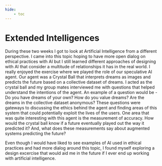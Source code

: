 ```yaml
---
hide:
    - toc
---
```


# Extended Intelligences

During these two weeks I got to look at Artificial Intelligence from a different perspective. I came into this topic hoping to have more open dialog on ethical practices with AI but I still learned different approaches of designing with AI that consider a multitude of relationships it has in the real world. I really enjoyed the exercise where we played the role of our speculative AI agent. Our agent was a Crystal Ball that interprets dreams as images and predicts the future based on a collective dataset of dreams. I acted as the crystal ball and my group mates interviewed me with questions that helped understand the intentions of the agent. An example of a question would be - Do you have dreams of your own? How do you value dreams? Are the dreams in the collective dataset anonymous? These questions were gateways to discussing the ethics behind the agent and finding areas of this system that could potentially exploit the lives of the users. One area that was quite interesting with this agent is the measurement of accuracy. How would the crystal ball know if a future eventually played out the way it predicted it? And, what does these measurements say about augmented systems predicting the future? 

Even though I would have liked to see examples of AI used in ethical practices and had more dialog around this topic, I found myself exploring a design excercise that would aid me in the future if I ever end up working with artificial intelligence.   